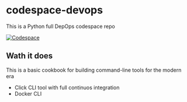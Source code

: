 # codespace-devops
This is a Python full DepOps codespace repo

[![Codespace](https://github.com/christianrua/codespace-devops/actions/workflows/main.yml/badge.svg)](https://github.com/christianrua/codespace-devops/actions/workflows/main.yml)


## Wath it does 

This is a basic cookbook for building command-line tools for the modern era

* Click CLI tool with full continuos integration
* Docker CLI